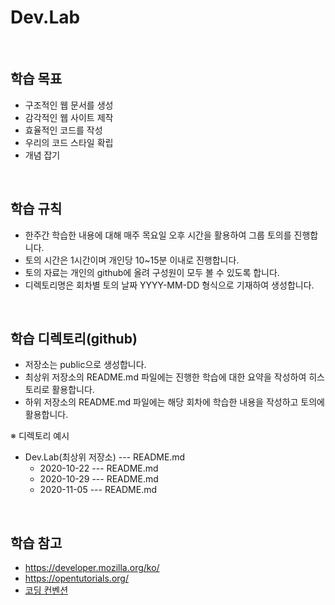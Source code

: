 <h1>Dev.Lab</h1>
<br>
<h2>학습 목표</h2>
<ul>
    <li>구조적인 웹 문서를 생성</li>
    <li>감각적인 웹 사이트 제작</li>
    <li>효율적인 코드를 작성</li>
    <li>우리의 코드 스타일 확립</li>
    <li>개념 잡기</li>
</ul>
<br>
<h2>학습 규칙</h2>
<ul>
    <li>한주간 학습한 내용에 대해 매주 목요일 오후 시간을 활용하여 그룹 토의를 진행합니다.</li>
    <li>토의 시간은 1시간이며 개인당 10~15분 이내로 진행합니다.</li>
    <li>토의 자료는 개인의 github에 올려 구성원이 모두 볼 수 있도록 합니다.</li>
    <li>디렉토리명은 회차별 토의 날짜 YYYY-MM-DD 형식으로 기재하여 생성합니다.</li>
</ul>
<br>
<h2>학습 디렉토리(github)</h2>
<ul>
    <li>저장소는 public으로 생성합니다.</li>
    <li>최상위 저장소의 README.md 파일에는 진행한 학습에 대한 요약을 작성하여 히스토리로 활용합니다.</li>
    <li>하위 저장소의 README.md 파일에는 해당 회차에 학습한 내용을 작성하고 토의에 활용합니다.</li>
</ul>
<p>※ 디렉토리 예시</p>
<ul>
    <li>
        Dev.Lab(최상위 저장소) --- README.md
        <ul>
            <li>2020-10-22 --- README.md</li>
            <li>2020-10-29 --- README.md</li>
            <li>2020-11-05 --- README.md</li>
        </ul>
    </li>
</ul>
<br>
<h2>학습 참고</h2>
<ul>
    <li><a href="https://developer.mozilla.org/ko/" target="_blank">https://developer.mozilla.org/ko/</a></li>
    <li><a href="https://opentutorials.org/" target="_blank">https://opentutorials.org/</a></li>
    <li><a href="https://docs.google.com/document/d/12TfBKnLVJ7SJt02HSCFyjnOxDdfFl5zlBCSCX0f51Ww/edit" target="_blank">코딩 컨벤션</a></li>
</ul>